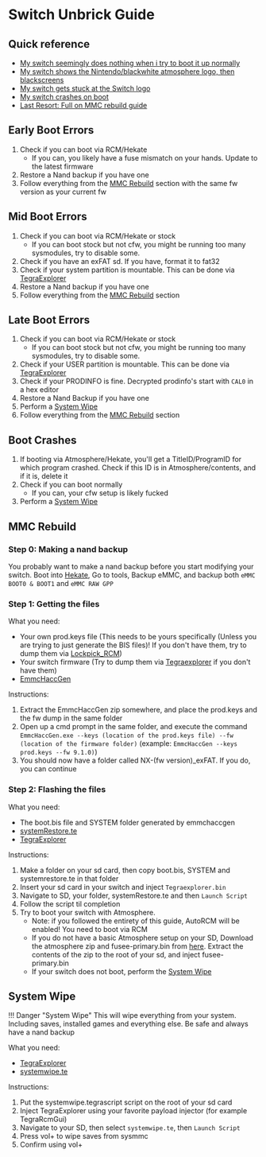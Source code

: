 # Switch Unbrick Guide

## Quick reference
- [My switch seemingly does nothing when i try to boot it up normally](#early-boot-errors)
- [My switch shows the Nintendo/blackwhite atmosphere logo, then blackscreens](#mid-boot-errors)
- [My switch gets stuck at the Switch logo](#late-boot-errors)
- [My switch crashes on boot](#boot-crashes)
- [Last Resort: Full on MMC rebuild guide](#mmc-rebuild)

## Early Boot Errors

1. Check if you can boot via RCM/Hekate
    - If you can, you likely have a fuse mismatch on your hands. Update to the latest firmware
2. Restore a Nand backup if you have one
3. Follow everything from the [MMC Rebuild](#mmc-rebuild) section with the same fw version as your current fw

## Mid Boot Errors

1. Check if you can boot via RCM/Hekate or stock
    - If you can boot stock but not cfw, you might be running too many sysmodules, try to disable some.
2. Check if you have an exFAT sd. If you have, format it to fat32 
3. Check if your system partition is mountable. This can be done via [TegraExplorer](https://github.com/suchmememanyskill/TegraExplorer/releases)
4. Restore a Nand backup if you have one
5. Follow everything from the [MMC Rebuild](#mmc-rebuild) section

## Late Boot Errors

1. Check if you can boot via RCM/Hekate or stock
    - If you can boot stock but not cfw, you might be running too many sysmodules, try to disable some.
2. Check if your USER partition is mountable. This can be done via [TegraExplorer](https://github.com/suchmememanyskill/TegraExplorer/releases)
3. Check if your PRODINFO is fine. Decrypted prodinfo's start with `CAL0` in a hex editor
4. Restore a Nand Backup if you have one
5. Perform a [System Wipe](#system-wipe)
6. Follow everything from the [MMC Rebuild](#mmc-rebuild) section

## Boot Crashes

1. If booting via Atmosphere/Hekate, you'll get a TitleID/ProgramID for which program crashed. Check if this ID is in Atmosphere/contents, and if it is, delete it
2. Check if you can boot normally
    - If you can, your cfw setup is likely fucked
3. Perform a [System Wipe](#system-wipe)


## MMC Rebuild

### Step 0: Making a nand backup
You probably want to make a nand backup before you start modifying your switch. Boot into [Hekate](https://github.com/CTCaer/hekate/releases), Go to tools, Backup eMMC, and backup both `eMMC BOOT0 & BOOT1` and `eMMC RAW GPP`

### Step 1: Getting the files

What you need:

- Your own prod.keys file (This needs to be yours specifically (Unless you are trying to just generate the BIS files)! If you don't have them, try to dump them via [Lockpick_RCM](https://github.com/shchmue/Lockpick_RCM/releases))
- Your switch firmware (Try to dump them via [Tegraexplorer](https://github.com/suchmememanyskill/TegraExplorer/releases) if you don't have them)
- [EmmcHaccGen](https://github.com/suchmememanyskill/EmmcHaccGen/releases)

Instructions:

1. Extract the EmmcHaccGen zip somewhere, and place the prod.keys and the fw dump in the same folder
2. Open up a cmd prompt in the same folder, and execute the command `EmmcHaccGen.exe --keys (location of the prod.keys file) --fw (location of the firmware folder)` (example: `EmmcHaccGen --keys prod.keys --fw 9.1.0)`)
3. You should now have a folder called NX-(fw version)_exFAT. If you do, you can continue

### Step 2: Flashing the files

What you need:

- The boot.bis file and SYSTEM folder generated by emmchaccgen
- <a href="https://suchmememanyskill.github.io/TegraScript/scripts/systemRestore.te" download>systemRestore.te</a>
- [TegraExplorer](https://github.com/suchmememanyskill/TegraExplorer/releases)

Instructions:

1. Make a folder on your sd card, then copy boot.bis, SYSTEM and systemrestore.te in that folder
2. Insert your sd card in your switch and inject `Tegraexplorer.bin`
3. Navigate to SD, your folder, systemRestore.te and then `Launch Script`
4. Follow the script til completion
5. Try to boot your switch with Atmosphere.
    - Note: if you followed the entirety of this guide, AutoRCM will be enabled! You need to boot via RCM
    - If you do not have a basic Atmosphere setup on your SD, Download the atmosphere zip and fusee-primary.bin from [here](https://github.com/Atmosphere-NX/Atmosphere/releases). Extract the contents of the zip to the root of your sd, and inject fusee-primary.bin
    - If your switch does not boot, perform the [System Wipe](#system-wipe)

## System Wipe

!!! Danger "System Wipe"
    This will wipe everything from your system. Including saves, installed games and everything else. Be safe and always have a nand backup

What you need:

- [TegraExplorer](https://github.com/suchmememanyskill/TegraExplorer/releases)
- <a href="https://suchmememanyskill.github.io/TegraScript/scripts/systemwipe.te" download>systemwipe.te</a>

Instructions:

1. Put the systemwipe.tegrascript script on the root of your sd card
2. Inject TegraExplorer using your favorite payload injector (for example TegraRcmGui)
3. Navigate to your SD, then select `systemwipe.te`, then `Launch Script`
4. Press vol+ to wipe saves from sysmmc
5. Confirm using vol+
